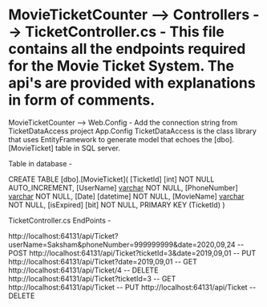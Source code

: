# MovieTicketCounter --> Controllers --> TicketController.cs - This file contains all the endpoints required for the Movie Ticket System. The api's are provided with explanations in form of comments.
MovieTicketCounter --> Web.Config - Add the connection string from TicketDataAccess project App.Config
TicketDataAccess is the class library that uses EntityFramework to generate model that echoes the [dbo].[MovieTicket] table in SQL server.

Table in database -

CREATE TABLE [dbo].[MovieTicket](
	[TicketId] [int] NOT NULL AUTO_INCREMENT,
	[UserName] [varchar](max) NOT NULL,
	[PhoneNumber] [varchar](50) NOT NULL,
	[Date] [datetime] NOT NULL,
	[MovieName] [varchar](max) NOT NULL,
	[isExpired] [bit] NOT NULL,
	PRIMARY KEY (TicketId)
	)
  
  
 TicketController.cs EndPoints -
  
  http://localhost:64131/api/Ticket?userName=Saksham&phoneNumber=999999999&date=2020,09,24 -- POST
	http://localhost:64131/api/Ticket?ticketId=3&date=2019,09,01 -- PUT
	http://localhost:64131/api/Ticket?date=2019,09,01 -- GET
	http://localhost:64131/api/Ticket/4 -- DELETE
	http://localhost:64131/api/Ticket?ticketId=3 -- GET
	http://localhost:64131/api/Ticket -- PUT
	http://localhost:64131/api/Ticket -- DELETE
